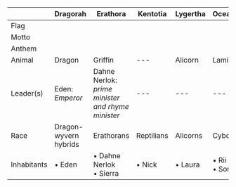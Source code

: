 ||Dragorah|Erathora|Kentotia|Lygertha|Oceania|Saintaints|Titanrus|Voldelere|
|---|---|---|---|---|---|---|---|---|
Flag |
Motto | 
Anthem |
Animal | Dragon | Griffin | --- | Alicorn | Lamia | Steed | --- | --- |
Leader(s) | Eden: *Emperor* | Dahne Nerlok: *prime minister and rhyme minister* | --- | --- | --- | Tedious III: *previous emperor*<br/>Sacamus: *Emperor* | Julian Terran | 
Race | Dragon-wyvern hybrids | Erathorans | Reptilians | Alicorns | Cyborgs | --- |
Inhabitants | • Eden | • Dahne Nerlok<br/>• Sierra | • Nick | • Laura | • Rii<br/>• Sonya | • Ira<br/>• Korrin | • Tutrok<br/> •Sacamus | • Anthren<br/>• Julian Terran 


